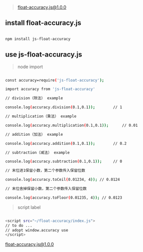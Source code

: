 > float-accuracy.js@1.0.0

## install float-accuracy.js

```bash

npm install js-float-accuracy

```

## use js-float-accuracy.js

> node import

``` bash

const accuracy=require('js-float-accuracy');

import accuracy from 'js-float-accuracy'

// division（除法） example

console.log(accuracy.division(0.1,0.1));		// 1

// multiplication（乘法） example

console.log(accuracy.multiplication(0.1,0.1));		// 0.01

// addition（加法） example

console.log(accuracy.addition(0.1,0.1));		// 0.2

// subtraction（减法） example

console.log(accuracy.subtraction(0.1,0.1));		// 0

// 末位进1保留小数，第二个参数传入保留位数

console.log(accuracy.toCeil(0.01234, 4)); // 0.0124

// 末位舍掉保留小数，第二个参数传入保留位数

console.log(accuracy.toFloor(0.01235, 4)); // 0.0123

```

> script label

``` bash

<script src="~/float-accuracy/index.js">
// to do ...
// adopt window.accuracy use
</script>

```

[float-accuracy.js@1.0.0](https://github.com/rumengkai/js-float-accuracy.git)
